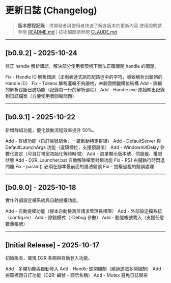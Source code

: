 # 更新日誌 (Changelog)

> **版本歷程記錄**：供開發者與使用者快速了解各版本的更新內容
> 使用說明請參閱 [README.md](./README.md) | 技術細節請參閱 [CLAUDE.md](./CLAUDE.md)

---

## [b0.9.2] - 2025-10-24

修正 handle 解析錯誤，解決部分使用者環境下無法正確關閉 handle 的問題。

Fix - Handle ID 解析錯誤（正則表達式誤匹配路徑中的字符，導致解析出錯誤的 Handle ID）
Fix - Tokens 解析邏輯不夠嚴格，未驗證關鍵欄位結構
Add - 詳細的解析診斷日誌功能（記錄每一行的解析過程）
Add - Handle.exe 原始輸出記錄到日誌檔案（方便使用者回報問題）

---

## [b0.9.1] - 2025-10-22

新增群組功能，優化啟動流程效率提升 50%。

Add - 群組功能（自訂帳號組合，一鍵啟動特定群組）
Add - DefaultServer 與 DefaultLaunchArgs 功能（選填欄位，支援預設值）
Add - WindowInitDelay 參數化設定（可自訂視窗初始化等待時間）
Add - 選單顯示版本號、伺服器、權限狀態
Add - D2R_Launcher.bat 自動解除檔案封鎖功能
Fix - PS1 右鍵執行時閃退問題
Fix - param() 必須在腳本最前面的語法錯誤
Fix - 提權過程的錯誤處理

---

## [b0.9.0] - 2025-10-18

實作外部設定檔系統與自動提權功能。

Add - 自動提權功能（腳本自動檢測並請求管理員權限）
Add - 外部設定檔系統（config.ini）
Add - 除錯模式（-Debug 參數）
Add - 動態帳號載入（支援任意數量帳號）

---

## [Initial Release] - 2025-10-17

初始版本，實現 D2R 多開與自動登入功能。

Add - 多開功能與自動登入
Add - Handle 關閉機制（繞過遊戲多開限制）
Add - 視窗標題自訂功能（D2R: 編號 - 顯示名稱）
Add - Mutex 避免日誌衝突
